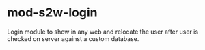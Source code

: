 mod-s2w-login
=============

Login module to show in any web and relocate the user after user is checked on server against a custom database.
